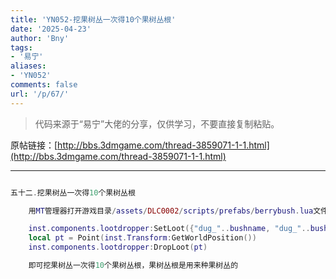 ```yaml
---
title: 'YN052-挖果树丛一次得10个果树丛根'
date: '2025-04-23'
author: 'Bny'
tags:
- '易宁'
aliases:
- 'YN052'
comments: false
url: '/p/67/'
---
```


> 代码来源于“易宁”大佬的分享，仅供学习，不要直接复制粘贴。

原帖链接：[http://bbs.3dmgame.com/thread-3859071-1-1.html](http://bbs.3dmgame.com/thread-3859071-1-1.html)

---

```lua  

五十二.挖果树丛一次得10个果树丛根

	用MT管理器打开游戏目录/assets/DLC0002/scripts/prefabs/berrybush.lua文件，在inst.components.lootdropper:SpawnLootPrefab("dug_"..bushname)的下一行插入以下内容：

	inst.components.lootdropper:SetLoot({"dug_"..bushname, "dug_"..bushname, "dug_"..bushname, "dug_"..bushname, "dug_"..bushname, "dug_"..bushname, "dug_"..bushname, "dug_"..bushname, "dug_"..bushname})
	local pt = Point(inst.Transform:GetWorldPosition())
	inst.components.lootdropper:DropLoot(pt)

	即可挖果树丛一次得10个果树丛根，果树丛根是用来种果树丛的

```  

